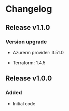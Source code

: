 # Changelog

## Release v1.1.0

### Version upgrade

- Azurerm provider: 3.51.0

- Terraform: 1.4.5
   
## Release v1.0.0

### Added

- Initial code
   